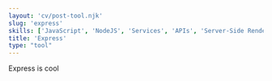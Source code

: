 ```yaml
---
layout: 'cv/post-tool.njk'
slug: 'express'
skills: ['JavaScript', 'NodeJS', 'Services', 'APIs', 'Server-Side Rendering', 'Back End']
title: 'Express'
type: "tool"
---
```


Express is cool
